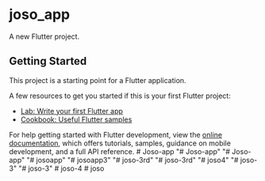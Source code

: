 # joso_app

A new Flutter project.

## Getting Started

This project is a starting point for a Flutter application.

A few resources to get you started if this is your first Flutter project:

- [Lab: Write your first Flutter app](https://docs.flutter.dev/get-started/codelab)
- [Cookbook: Useful Flutter samples](https://docs.flutter.dev/cookbook)

For help getting started with Flutter development, view the
[online documentation](https://docs.flutter.dev/), which offers tutorials,
samples, guidance on mobile development, and a full API reference.
#   J o s o - a p p  
 "# Joso-app" 
"# Joso-app" 
"# josoapp" 
"# josoapp3" 
"# joso-3rd" 
"# joso-3rd" 
"# joso4" 
"# joso-3" 
"# joso-3" 
#   j o s o - 4  
 #   j o s o  
 